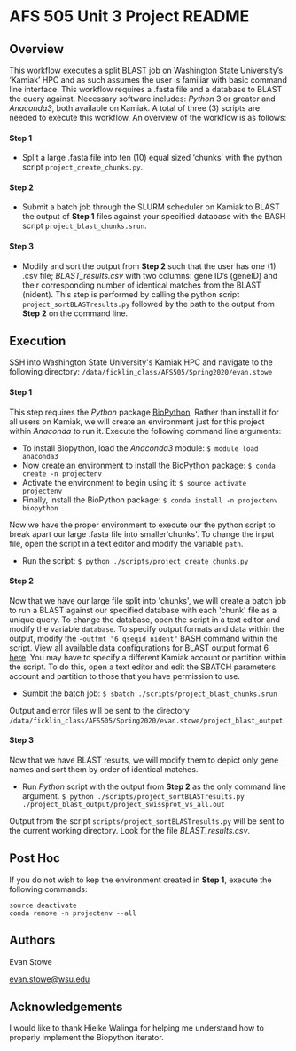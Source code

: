 # AFS 505 Unit 3 Project README
## Overview
This workflow executes a split BLAST job on Washington State University’s ‘Kamiak’ HPC and as such assumes the user is familiar with basic command line interface. This workflow requires a .fasta file and a database to BLAST the query against. Necessary software includes: *Python* 3 or greater and *Anaconda3*, both available on Kamiak.  A total of three (3) scripts are needed to execute this workflow. An overview of the workflow is as follows: 
#### Step 1
- Split a large .fasta file into ten (10) equal sized ‘chunks’ with the python script     `project_create_chunks.py`. 
#### Step 2
- Submit a batch job through the SLURM scheduler on Kamiak to BLAST the output of **Step 1**  files against your specified database with the BASH script `project_blast_chunks.srun`. 
#### Step 3 
- Modify and sort the output from **Step 2**  such that the user has one (1) .csv file; *BLAST_results.csv* with two columns: gene ID’s (geneID) and their corresponding number of identical matches from the BLAST (nident). This step is performed by calling the python script `project_sortBLASTresults.py` followed by the path to the output from **Step 2** on the command line.  

## Execution 
SSH into Washington State University's Kamiak HPC and navigate to the following directory: `/data/ficklin_class/AFS505/Spring2020/evan.stowe`

#### Step 1 
This step requires the *Python* package [BioPython](https://biopython.org/). Rather than install it for all users on Kamiak, we will create an environment just for this project within *Anaconda* to run it. Execute the following command line arguments:
- To install Biopython, load the *Anaconda3* module: 
`$ module load anaconda3`
- Now create an environment to install the BioPython package: 
`$ conda create -n projectenv`
- Activate the environment to begin using it: 
`$ source activate projectenv` 
- Finally, install the BioPython package: 
`$ conda install -n projectenv biopython`

Now we have the proper environment to execute our the python script to break apart our large .fasta file into smaller'chunks'. 
To change the input file, open the script in a text editor and modify the variable `path`. 
- Run the script: 
`$ python ./scripts/project_create_chunks.py`

#### Step 2

Now that we have our large file split into 'chunks', we will create a batch job to run a BLAST against our specified database with each 'chunk' file as a unique query. 
To change the database, open the script in a text editor and modify the variable `database`. 
To specify output formats and data within the output, modify the `-outfmt "6 qseqid nident"` BASH command within the script. 
View all available data configurations for BLAST output format 6 [here](http://www.metagenomics.wiki/tools/blast/blastn-output-format-6). 
You may have to specify a different Kamiak account or partition within the script. To do this, open a text editor and edit the SBATCH parameters account and partition to 
those that you have permission to use. 

- Sumbit the batch job: 
`$ sbatch ./scripts/project_blast_chunks.srun`

Output and error files will be sent to the directory `/data/ficklin_class/AFS505/Spring2020/evan.stowe/project_blast_output`. 

#### Step 3 

Now that we have BLAST results, we will modify them to depict only gene names and sort them by order of identical matches. 

- Run *Python* script with the output from **Step 2** as the only command line argument. 
`$ python ./scripts/project_sortBLASTresults.py ./project_blast_output/project_swissprot_vs_all.out`

Output from the script `scripts/project_sortBLASTresults.py` will be sent to the current working directory. Look for the file *BLAST_results.csv*. 

## Post Hoc
If you do not wish to kep the environment created in **Step 1**,  execute the following commands: 
```  
source deactivate
conda remove -n projectenv --all
```
## Authors 

Evan Stowe

evan.stowe@wsu.edu

## Acknowledgements 
I would like to thank Hielke Walinga for helping me understand how to properly implement the Biopython iterator. 




